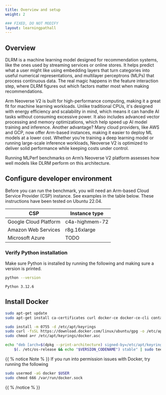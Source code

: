 ```yaml
---
title: Overview and setup
weight: 2

### FIXED, DO NOT MODIFY
layout: learningpathall
---
```


## Overview

DLRM is a machine learning model designed for recommendation systems, like the ones used by streaming services or online stores. It helps predict what a user might like using embedding layers that turn categories into useful numerical representations, and multilayer perceptrons (MLPs) that process continuous data. The real magic happens in the feature interaction step, where DLRM figures out which factors matter most when making recommendations.

Arm Neoverse V2 is built for high-performance computing, making it a great fit for machine learning workloads. Unlike traditional CPUs, it's designed with energy efficiency and scalability in mind, which means it can handle AI tasks without consuming excessive power. It also includes advanced vector processing and memory optimizations, which help speed up AI model training and inference. Another advantage? Many cloud providers, like AWS and GCP, now offer Arm-based instances, making it easier to deploy ML models at a lower cost. Whether you’re training a deep learning model or running large-scale inference workloads, Neoverse V2 is optimized to deliver solid performance while keeping costs under control.

Running MLPerf benchmarks on Arm’s Neoverse V2 platform assesses how well models like DLRM perform on this architecture.

## Configure developer environment

Before you can run the benchmark, you will need an Arm-based Cloud Service Provider (CSP) instance. See examples in the table below. These instructions have been tested on Ubuntu 22.04.

|         CSP           |  Instance type |
| --------------------- | -------------- |
| Google Cloud Platform | c4a-highmem-72 |
| Amazon Web Services   | r8g.16xlarge   |
| Microsoft Azure       | TODO           |

### Verify Python installation
Make sure Python is installed by running the following and making sure a version is printed.

```bash
python --version
```

```output
Python 3.12.6
```

## Install Docker

```bash
sudo apt-get update
sudo apt-get install ca-certificates curl docker-ce docker-ce-cli containerd.io docker-buildx-plugin docker-compose-plugin make -y
```

```bash
sudo install -m 0755 -d /etc/apt/keyrings
sudo curl -fsSL https://download.docker.com/linux/ubuntu/gpg -o /etc/apt/keyrings/docker.asc
sudo chmod a+r /etc/apt/keyrings/docker.asc
```

```bash
echo "deb [arch=$(dpkg --print-architecture) signed-by=/etc/apt/keyrings/docker.asc] https://download.docker.com/linux/ubuntu \
    $(. /etc/os-release && echo "$VERSION_CODENAME") stable" | sudo tee /etc/apt/sources.list.d/docker.list > /dev/null
```

{{ % notice Note % }}
If you run into permission issues with Docker, try running the following

```bash
sudo usermod -aG docker $USER
sudo chmod 666 /var/run/docker.sock
```
{{ % /notice % }}
